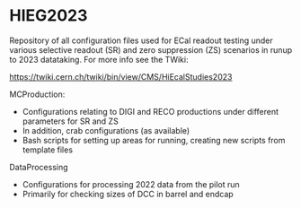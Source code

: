 # HIEG2023

Repository of all configuration files used for ECal readout testing under various selective readout (SR) and zero suppression (ZS) scenarios in runup to 2023 datataking. For more info see the TWiki:

https://twiki.cern.ch/twiki/bin/view/CMS/HiEcalStudies2023

MCProduction:
 * Configurations relating to DIGI and RECO productions under different parameters for SR and ZS
 * In addition, crab configurations (as available)
 * Bash scripts for setting up areas for running, creating new scripts from template files

DataProcessing
 * Configurations for processing 2022 data from the pilot run
 * Primarily for checking sizes of DCC in barrel and endcap